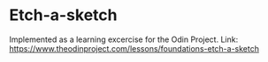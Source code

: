 # Etch-a-sketch
Implemented as a learning excercise for the Odin Project. Link: https://www.theodinproject.com/lessons/foundations-etch-a-sketch
